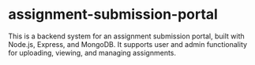# assignment-submission-portal
This is a backend system for an assignment submission portal, built with Node.js, Express, and MongoDB. It supports user and admin functionality for uploading, viewing, and managing assignments.
